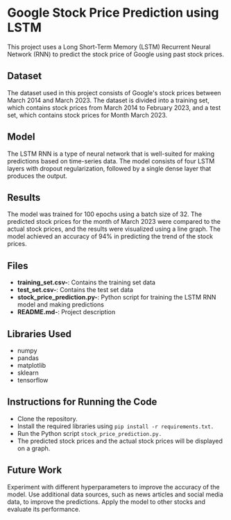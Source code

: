 # Google Stock Price Prediction using LSTM
This project uses a Long Short-Term Memory (LSTM) Recurrent Neural Network (RNN) to predict the stock price of Google using past stock prices.

## Dataset
The dataset used in this project consists of Google's stock prices between March 2014 and March 2023. The dataset is divided into a training set, which contains stock prices from March 2014 to February 2023, and a test set, which contains stock prices for Month March 2023.

## Model
The LSTM RNN is a type of neural network that is well-suited for making predictions based on time-series data. The model consists of four LSTM layers with dropout regularization, followed by a single dense layer that produces the output.

## Results
The model was trained for 100 epochs using a batch size of 32. The predicted stock prices for the month of March 2023 were compared to the actual stock prices, and the results were visualized using a line graph. The model achieved an accuracy of 94% in predicting the trend of the stock prices.

## Files
- **training_set.csv-**: Contains the training set data
- **test_set.csv-**: Contains the test set data
- **stock_price_prediction.py-**: Python script for training the LSTM RNN model and making predictions
- **README.md-**: Project description

## Libraries Used
- numpy
- pandas
- matplotlib
- sklearn
- tensorflow

## Instructions for Running the Code
- Clone the repository.
- Install the required libraries using ```pip install -r requirements.txt.```
- Run the Python script ```stock_price_prediction.py.```
- The predicted stock prices and the actual stock prices will be displayed on a graph.

## Future Work
Experiment with different hyperparameters to improve the accuracy of the model.
Use additional data sources, such as news articles and social media data, to improve the predictions.
Apply the model to other stocks and evaluate its performance.
